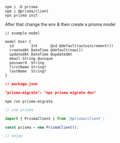 ```
npm i -D prisma
npm i @prisma/client
npx prisma init
```

After that change the env & then create a prisma model

```prisma
// example model

model User {
  id        Int      @id @default(autoincrement())
  createdAt DateTime @default(now())
  updatedAt DateTime @updatedAt
  email String @unique
  password  String
  firstName String?
  lastName  String?
}
```

```json
// package.json

"prisma-migrate": "npx prisma migrate dev"
```

```
npm run prisma-migrate
```

```ts
// use prisma

import { PrismaClient } from '@prisma/client';

const prisma = new PrismaClient();

// enjoy
```

